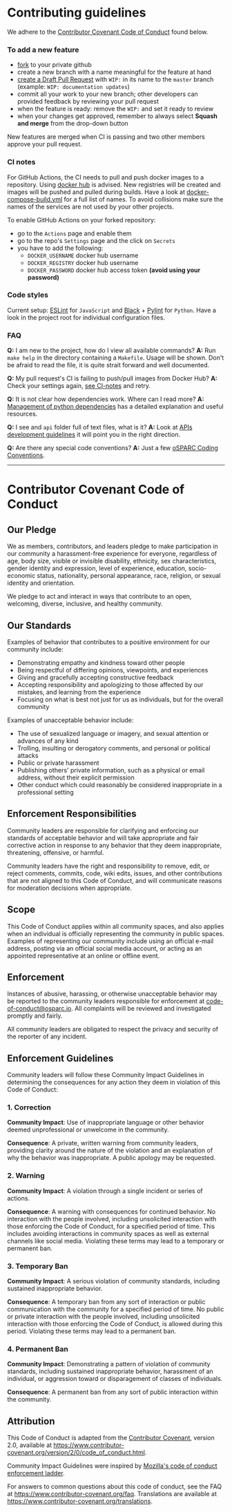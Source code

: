 # Contributing guidelines

We adhere to the [Contributor Covenant Code of Conduct](#contributor-covenant-code-of-conduct) found below.

### To add a new feature

- [fork](https://help.github.com/en/github/getting-started-with-github/fork-a-repo) to your private github
- create a new branch with a name meaningful for the feature at hand
- [create a Draft Pull Request](https://help.github.com/en/github/collaborating-with-issues-and-pull-requests/creating-a-pull-request) with `WIP:` in its name to the `master` branch (example: `WIP: documentation updates`)
- commit all your work to your new branch; other developers can provided feedback by reviewing your pull request
- when the feature is ready: remove the `WIP:` and set it ready to review
- when your changes get approved, remember to always select **Squash and merge** from the drop-down button

New features are merged when CI is passing and two other members approve your pull request.

### CI notes

For GitHub Actions, the CI needs to pull and push docker images to a repository. Using
[docker hub](https://hub.docker.com) is advised.
New registries will be created and images will be pushed and pulled during builds. Have a look
at [docker-compose-build.yml](services/docker-compose-build.yml) for a full list of names.
To avoid collisions make sure the names of the services are not used by your other projects.


To enable GitHub Actions on your forked repository:

- go to the `Actions` page and enable them
- go to the repo's `Settings` page and the click on `Secrets`
- you have to add the following:
    - `DOCKER_USERNAME` docker hub username
    - `DOCKER_REGISTRY` docker hub username
    - `DOCKER_PASSWORD` docker hub access token **(avoid using your password)**

### Code styles

Current setup: [ESLint](https://eslint.org) for `JavaScript` and [Black](https://black.readthedocs.io/en/stable/) + [Pylint](https://www.pylint.org) for `Python`. Have a look in the project root for individual configuration files.

### FAQ

**Q:** I am new to the project, how do I view all available commands?
**A:** Run `make help` in the directory containing a `Makefile`. Usage will be shown. Don't be afraid to read the file, it is quite strait forward and well documented.

**Q:** My pull request's CI is failing to push/pull images from Docker Hub?
**A:** Check your settings again, [see CI-notes](#ci-notes) and retry.

**Q:** It is not clear how dependencies work. Where can I read more?
**A:** [Management of python dependencies](docs/python-dependencies.md) has a detailed explanation and useful resources.

**Q:** I see and `api` folder full of text files, what is it?
**A:** Look at [APIs development guidelines](api/README.md) it will point you in the right direction.

**Q:** Are there any special code conventions?
**A:** Just a few [oSPARC Coding Conventions](docs/coding-conventions.md).

---

# Contributor Covenant Code of Conduct

## Our Pledge

We as members, contributors, and leaders pledge to make participation in our
community a harassment-free experience for everyone, regardless of age, body
size, visible or invisible disability, ethnicity, sex characteristics, gender
identity and expression, level of experience, education, socio-economic status,
nationality, personal appearance, race, religion, or sexual identity
and orientation.

We pledge to act and interact in ways that contribute to an open, welcoming,
diverse, inclusive, and healthy community.

## Our Standards

Examples of behavior that contributes to a positive environment for our
community include:

* Demonstrating empathy and kindness toward other people
* Being respectful of differing opinions, viewpoints, and experiences
* Giving and gracefully accepting constructive feedback
* Accepting responsibility and apologizing to those affected by our mistakes,
  and learning from the experience
* Focusing on what is best not just for us as individuals, but for the
  overall community

Examples of unacceptable behavior include:

* The use of sexualized language or imagery, and sexual attention or
  advances of any kind
* Trolling, insulting or derogatory comments, and personal or political attacks
* Public or private harassment
* Publishing others' private information, such as a physical or email
  address, without their explicit permission
* Other conduct which could reasonably be considered inappropriate in a
  professional setting

## Enforcement Responsibilities

Community leaders are responsible for clarifying and enforcing our standards of
acceptable behavior and will take appropriate and fair corrective action in
response to any behavior that they deem inappropriate, threatening, offensive,
or harmful.

Community leaders have the right and responsibility to remove, edit, or reject
comments, commits, code, wiki edits, issues, and other contributions that are
not aligned to this Code of Conduct, and will communicate reasons for moderation
decisions when appropriate.

## Scope

This Code of Conduct applies within all community spaces, and also applies when
an individual is officially representing the community in public spaces.
Examples of representing our community include using an official e-mail address,
posting via an official social media account, or acting as an appointed
representative at an online or offline event.

## Enforcement

Instances of abusive, harassing, or otherwise unacceptable behavior may be
reported to the community leaders responsible for enforcement at
[code-of-conduct@osparc.io](mailto:code-of-conduct@osparc.io).
All complaints will be reviewed and investigated promptly and fairly.

All community leaders are obligated to respect the privacy and security of the
reporter of any incident.

## Enforcement Guidelines

Community leaders will follow these Community Impact Guidelines in determining
the consequences for any action they deem in violation of this Code of Conduct:

### 1. Correction

**Community Impact**: Use of inappropriate language or other behavior deemed
unprofessional or unwelcome in the community.

**Consequence**: A private, written warning from community leaders, providing
clarity around the nature of the violation and an explanation of why the
behavior was inappropriate. A public apology may be requested.

### 2. Warning

**Community Impact**: A violation through a single incident or series
of actions.

**Consequence**: A warning with consequences for continued behavior. No
interaction with the people involved, including unsolicited interaction with
those enforcing the Code of Conduct, for a specified period of time. This
includes avoiding interactions in community spaces as well as external channels
like social media. Violating these terms may lead to a temporary or
permanent ban.

### 3. Temporary Ban

**Community Impact**: A serious violation of community standards, including
sustained inappropriate behavior.

**Consequence**: A temporary ban from any sort of interaction or public
communication with the community for a specified period of time. No public or
private interaction with the people involved, including unsolicited interaction
with those enforcing the Code of Conduct, is allowed during this period.
Violating these terms may lead to a permanent ban.

### 4. Permanent Ban

**Community Impact**: Demonstrating a pattern of violation of community
standards, including sustained inappropriate behavior,  harassment of an
individual, or aggression toward or disparagement of classes of individuals.

**Consequence**: A permanent ban from any sort of public interaction within
the community.

## Attribution

This Code of Conduct is adapted from the [Contributor Covenant][homepage],
version 2.0, available at
https://www.contributor-covenant.org/version/2/0/code_of_conduct.html.

Community Impact Guidelines were inspired by [Mozilla's code of conduct
enforcement ladder](https://github.com/mozilla/diversity).

[homepage]: https://www.contributor-covenant.org

For answers to common questions about this code of conduct, see the FAQ at
https://www.contributor-covenant.org/faq. Translations are available at
https://www.contributor-covenant.org/translations.
